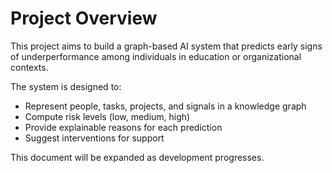 # Project Overview

This project aims to build a graph-based AI system that predicts early signs of underperformance among individuals in education or organizational contexts.

The system is designed to:
- Represent people, tasks, projects, and signals in a knowledge graph
- Compute risk levels (low, medium, high)
- Provide explainable reasons for each prediction
- Suggest interventions for support

This document will be expanded as development progresses.
